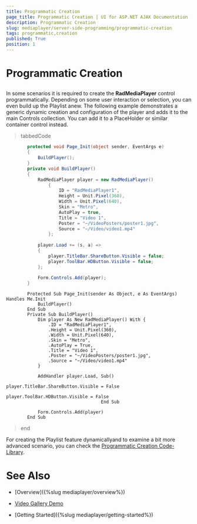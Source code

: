 ```yaml
---
title: Programmatic Creation
page_title: Programmatic Creation | UI for ASP.NET AJAX Documentation
description: Programmatic Creation
slug: mediaplayer/server-side-programming/programmatic-creation
tags: programmatic,creation
published: True
position: 1
---
```


# Programmatic Creation



## 

In some scenarios it is required to create the __RadMediaPlayer__ control programmatically. Depending on some user interaction or selection, you can even build up the Playlist anew. The following example demonstrates a generic dynamic creation and configuration of the player and adds it to the main Controls collection. You can add it to a PlaceHolder or similar container control instead.

>tabbedCode

````C#
	    protected void Page_Init(object sender, EventArgs e)
	    {
	        BuildPlayer();
	    }
	    private void BuildPlayer()
	    {
	        RadMediaPlayer player = new RadMediaPlayer()
	            {
	                ID = "RadMediaPlayer1",
	                Height = Unit.Pixel(360),
	                Width = Unit.Pixel(640),
	                Skin = "Metro",
	                AutoPlay = true,
	                Title = "Video 1",
	                Poster = "~/VideoPosters/poster1.jpg",
	                Source = "~/Video/video1.mp4"
	            };
	
	        player.Load += (s, a) =>
	        {
	            player.TitleBar.ShareButton.Visible = false;
	            player.ToolBar.HDButton.Visible = false;
	        };
	
	        Form.Controls.Add(player);
	    }
````
````VB
	    Protected Sub Page_Init(sender As Object, e As EventArgs) Handles Me.Init
	        BuildPlayer()
	    End Sub
	    Private Sub BuildPlayer()
	        Dim player As New RadMediaPlayer() With {
	            .ID = "RadMediaPlayer1",
	            .Height = Unit.Pixel(360),
	            .Width = Unit.Pixel(640),
	            .Skin = "Metro",
	            .AutoPlay = True,
	            .Title = "Video 1",
	            .Poster = "~/VideoPosters/poster1.jpg",
	            .Source = "~/Video/video1.mp4"
	        }
	
	        AddHandler player.Load, Sub()
	                                    player.TitleBar.ShareButton.Visible = False
	                                    player.ToolBar.HDButton.Visible = False
	                                End Sub
	
	        Form.Controls.Add(player)
	    End Sub
````
>end

For creating the Playlist feature dynamicallyand to examine a bit more advanced scenario, you can check the [Programmatic Creation Code-Library](http://www.telerik.com/support/code-library/programmatic-creation-and-configuration-of-the-media-player-control).

# See Also

 * [Overview]({%slug mediaplayer/overview%})

 * [Video Gallery Demo](http://demos.telerik.com/aspnet-ajax/media-player/examples/applicationscenarios/video-gallery/defaultcs.aspx)

 * [Getting Started]({%slug mediaplayer/getting-started%})
